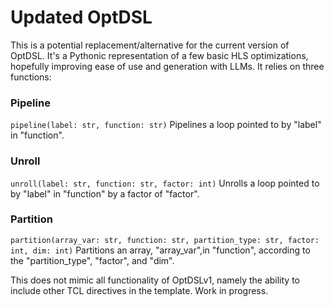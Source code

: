 # Updated OptDSL

This is a potential replacement/alternative for the current version of OptDSL. It's a Pythonic representation of a few basic HLS optimizations, hopefully improving ease of use and generation with LLMs. It relies on three functions:

### Pipeline
`pipeline(label: str, function: str)`
Pipelines a loop pointed to by "label" in "function".

### Unroll
`unroll(label: str, function: str, factor: int)`
Unrolls a loop pointed to by "label" in "function" by a factor of "factor".

### Partition
`partition(array_var: str, function: str, partition_type: str, factor: int, dim: int)`
Partitions an array, "array_var",in "function", according to the "partition_type", "factor", and "dim".

This does not mimic all functionality of OptDSLv1, namely the ability to include other TCL directives in the template. Work in progress.
